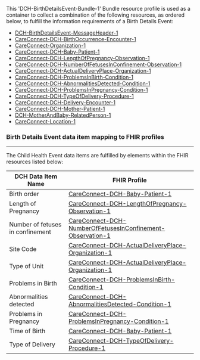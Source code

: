This 'DCH-BirthDetailsEvent-Bundle-1' Bundle resource profile is used as a container to collect a combination of the following resources, as ordered below, to fulfill the information requirements of a Birth Details Event:

- [DCH-BirthDetailsEvent-MessageHeader-1]
- [CareConnect-DCH-BirthOccurrence-Encounter-1]
- [CareConnect-Organization-1]
- [CareConnect-DCH-Baby-Patient-1]
- [CareConnect-DCH-LengthOfPregnancy-Observation-1]
- [CareConnect-DCH-NumberOfFetusesInConfinement-Observation-1]
- [CareConnect-DCH-ActualDeliveryPlace-Organization-1]
- [CareConnect-DCH-ProblemsInBirth-Condition-1] 
- [CareConnect-DCH-AbnormalitiesDetected-Condition-1]
- [CareConnect-DCH-ProblemsInPregnancy-Condition-1]
- [CareConnect-DCH-TypeOfDelivery-Procedure-1]  
- [CareConnect-DCH-Delivery-Encounter-1]
- [CareConnect-DCH-Mother-Patient-1]
- [DCH-MotherAndBaby-RelatedPerson-1]
- [CareConnect-Location-1]



###  Birth Details Event data item mapping to FHIR profiles ###
----------
The Child Health Event data items are fulfilled by elements within the FHIR resources listed below:

| DCH Data Item Name               | FHIR Profile                                               |
|----------------------------------|------------------------------------------------------------|
| Birth order                      | [CareConnect-DCH-Baby-Patient-1]                             |
| Length of Pregnancy              | [CareConnect-DCH-LengthOfPregnancy-Observation-1]            |
| Number of fetuses in confinement | [CareConnect-DCH-NumberOfFetusesInConfinement-Observation-1] |
| Site Code                        | [CareConnect-DCH-ActualDeliveryPlace-Organization-1]         |
| Type of Unit                     | [CareConnect-DCH-ActualDeliveryPlace-Organization-1]         |
| Problems in Birth                | [CareConnect-DCH-ProblemsInBirth-Condition-1]                |
| Abnormalities detected           | [CareConnect-DCH-AbnormalitiesDetected-Condition-1]          |
| Problems in Pregnancy            | [CareConnect-DCH-ProblemsInPregnancy-Condition-1]            |
| Time of Birth                    | [CareConnect-DCH-Baby-Patient-1]                             |
| Type of Delivery                 | [CareConnect-DCH-TypeOfDelivery-Procedure-1]                 |                                                                                                     

[DCH-BirthDetailsEvent-MessageHeader-1]:dch-birthdetailsevent-messageheader-1.html
[CareConnect-DCH-BirthOccurrence-Encounter-1]:careconnect-dch-birthoccurrence-encounter-1.html
[CareConnect-DCH-Baby-Patient-1]:careconnect-dch-baby-patient-1.html
[CareConnect-Organization-1]:careconnect-organization-1.html
[CareConnect-DCH-LengthOfPregnancy-Observation-1]:careconnect-dch-lengthofpregnancy-observation-1.html
[CareConnect-DCH-NumberOfFetusesInConfinement-Observation-1]:careconnect-dch-numberoffetusesinconfinement-observation-1.html
[CareConnect-DCH-ActualDeliveryPlace-Organization-1]:careconnect-dch-actualdeliveryplace-organization-1.html
[CareConnect-DCH-ProblemsInBirth-Condition-1]:careconnect-dch-problemsinbirth-condition-1.html
[CareConnect-DCH-AbnormalitiesDetected-Condition-1]:careconnect-dch-abnormalitiesdetected-condition-1.html
[CareConnect-DCH-ProblemsInPregnancy-Condition-1]:careconnect-dch-problemsinpregnancy-condition-1.html
[CareConnect-DCH-TypeOfDelivery-Procedure-1]:careconnect-dch-typeofdelivery-procedure-1.html
[CareConnect-DCH-Delivery-Encounter-1]:careconnect-dch-delivery-encounter-1.html
[CareConnect-DCH-Mother-Patient-1]:careconnect-dch-mother-patient-1.html
[DCH-MotherAndBaby-RelatedPerson-1]:dch-motherandbaby-relatedperson-1.html
[CareConnect-Location-1]:careconnect-location-1.html  